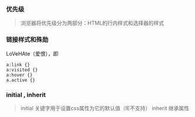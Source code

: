 ### 优先级
> 浏览器将优先级分为两部分：HTML的行内样式和选择器的样式

### 链接样式和殊勋
LoVeHAte（爱恨），即
```
a:link {}
a:visited {}
a:hover {}
a.active {}
```

### initial , inherit
> initial 关键字用于设置css属性为它的默认值（IE不支持）
> inherit 继承属性